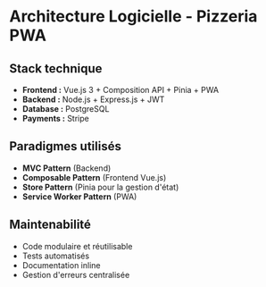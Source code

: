 # Architecture Logicielle - Pizzeria PWA

## Stack technique
- **Frontend :** Vue.js 3 + Composition API + Pinia + PWA
- **Backend :** Node.js + Express.js + JWT
- **Database :** PostgreSQL
- **Payments :** Stripe

## Paradigmes utilisés
- **MVC Pattern** (Backend)
- **Composable Pattern** (Frontend Vue.js)
- **Store Pattern** (Pinia pour la gestion d'état)
- **Service Worker Pattern** (PWA)

## Maintenabilité
- Code modulaire et réutilisable
- Tests automatisés
- Documentation inline
- Gestion d'erreurs centralisée